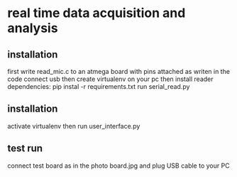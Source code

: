 # real time data acquisition and analysis

## installation
first write read_mic.c to an atmega board with pins attached as writen in the code
connect usb
then create virtualenv on your pc
then install reader dependencies: pip instal -r requirements.txt
run serial_read.py

## installation
activate virtualenv
then run user_interface.py

## test run
connect test board as in the photo board.jpg and plug USB cable to your PC


